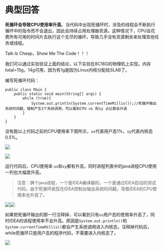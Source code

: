 # 典型回答
  
**死循环会导致CPU使用率升高**。当代码中出现死循环时，涉及的线程会不断执行循环中的指令而不会退出，因此会持续占用处理器资源。这种情况下，CPU会花费所有可用的时间片去执行这个无尽的循环，导致几乎没有资源剩余来处理其他任务或线程。



Talk Is Cheap，Show Me The Code！！！

  
我们可以通过实验验证上面的结论，以下实验在8C16G的物理机上实现。内存total=15g，14g可用，因为有1g是因为Linux内核分配给SLAB了。



编写死循环代码：



```plain
public class Main {
    public static void main(String[] args) {
        while (true){
            System.out.println(System.currentTimeMillis());//死循环输出系统时间戳，强制产生2个系统调用，可以看到CPU us 和sy 占比都会升高
        }
    }
}
```



没有跑以上代码之前的CPU使用率下图所示，`us`代表用户态1%，`sy`代表内核态0.5%。

![](./2.png)

![](https://cdn.nlark.com/yuque/0/2024/png/5378072/1706941762009-c3653c95-3518-404c-9c15-f657619b72e9.png?x-oss-process=image%2Fresize%2Cw_750%2Climit_0)



运行代码后，CPU使用率 `us`和`sy`都有升高，同时进程列表中的java进程CPU使用一列也大幅度升高。



> 注意：俩个java进程，一个是IDEA编译器的，一个是通过IDEA启动的测试代码，由于死循环疯狂在IDEA控制台输出系统时间戳，导致IDEA的CPU使用率也升高了。
>

![](./3.png)![](https://cdn.nlark.com/yuque/0/2024/png/5378072/1706941762013-73a722cf-f17c-4fe5-a11f-f2e979082e2f.png?x-oss-process=image%2Fresize%2Cw_750%2Climit_0)



如果把死循环输出的那一行注释掉，可以看到只有`us`用户态的使用率升高了，同时IDEA的进程使用率不会升高。原因是`System.out.println()`和`System.currentTimeMillis()`都会产生系统调用进入内核态，注释掉代码后，while死循环只是用户态的程序代码，不需要进入内核态了。

![](./4.png)



